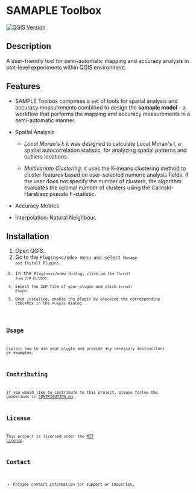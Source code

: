 # SAMAPLE Toolbox

[![QGIS Version](https://img.shields.io/badge/QGIS-3.x-brightgreen)](https://qgis.org/)

## Description

A user-friendly tool for semi-automatic mapping and accuracy analysis  in plot-level experiments within QGIS environment.

## Features

- SAMPLE Toolbox comprises a set of tools for spatial analysis and accuracy measurements combined to design the **samaple model** - a workflow that performs the mapping and accuracy measurements in a semi-automatic manner.

- Spatial Analysis
    - *Local Moran's I*: it was designed to calculate Local Moran's I, a spatial autocorrelation statistic, for analyzing spatial patterns and outliers locations.

    - *Multivariate Clustering*: it uses the K-means clustering method to cluster features based on user-selected numeric analysis fields.
    If the user does not specify the number of clusters, the algorithm evaluates the optimal number of clusters using the Calinski-Harabasz pseudo F-statistic.

- Accuracy Metrics

- Interpolation: Natural Neighbour.

## Installation

1. Open QGIS.
2. Go to the <code>Plugins<c/ode> menu and select <code>Manage and Install Plugins</code>.
3. In the <code>Plugins<c/ode> dialog, click on the <code>Install from ZIP</code> button.
4. Select the ZIP file of your plugin and click <code>Install Plugin</code>.
5. Once installed, enable the plugin by checking the corresponding checkbox in the <code>Plugins</code> dialog.

## Usage

Explain how to use your plugin and provide any necessary instructions or examples.

## Contributing

If you would like to contribute to this project, please follow the guidelines in [CONTRIBUTING.md](CONTRIBUTING.md).

## License

This project is licensed under the [MIT License](LICENSE).

## Contact

- Provide contact information for support or inquiries.
